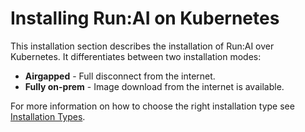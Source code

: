 
# Installing Run:AI on Kubernetes

This installation section describes the installation of Run:AI over Kubernetes. It differentiates between two installation modes:

* __Airgapped__ - Full disconnect from the internet.
* __Fully on-prem__ - Image download from the internet is available.

For more information on how to choose the right installation type see [Installation Types](../installation-types).




